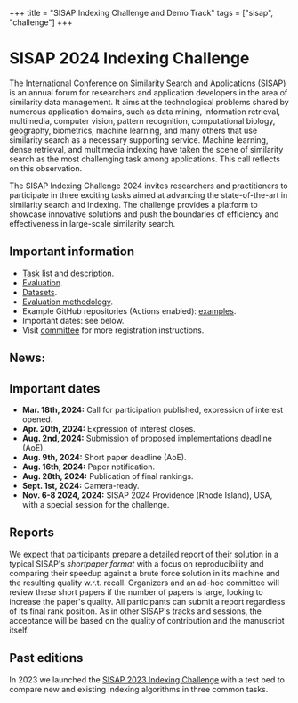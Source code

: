 +++
title = "SISAP Indexing Challenge and Demo Track"
tags = ["sisap", "challenge"]
+++

# SISAP 2024 Indexing Challenge

The International Conference on Similarity Search and Applications (SISAP) is an annual forum for researchers and application developers in the area of similarity data management. It aims at the technological problems shared by numerous application domains, such as data mining, information retrieval, multimedia, computer vision, pattern recognition, computational biology, geography, biometrics, machine learning, and many others that use similarity search as a necessary supporting service. Machine learning, dense retrieval, and multimedia indexing have taken the scene of similarity search as the most challenging task among applications. This call reflects on this observation.

The SISAP Indexing Challenge 2024 invites researchers and practitioners to participate in three exciting tasks aimed at advancing the state-of-the-art in similarity search and indexing. The challenge provides a platform to showcase innovative solutions and push the boundaries of efficiency and effectiveness in large-scale similarity search.

## Important information
- [Task list and description](/2024/tasks/).
- [Evaluation](/2024/tasks/).
- [Datasets](/2024/datasets/).
- [Evaluation methodology](/2024/evaluationmethodology/).
- Example GitHub repositories (Actions enabled):  [examples](/2024/repoexamples/).
- Important dates: see below.
- Visit [committee](/2024/committee/) for more registration instructions.


## News:


## Important dates
  
- **Mar. 18th, 2024:** Call for participation published, expression of interest opened.
- **Apr. 20th, 2024:** Expression of interest closes.
- **Aug. 2nd, 2024:** Submission of proposed implementations deadline (AoE).
- **Aug. 9th, 2024:** Short paper deadline (AoE).
- **Aug. 16th, 2024:** Paper notification.
- **Aug. 28th, 2024:** Publication of final rankings.
- **Sept. 1st, 2024:** Camera-ready.
- **Nov. 6-8 2024, 2024:** SISAP 2024 Providence (Rhode Island), USA, with a special session for the challenge.

## Reports
We expect that participants prepare a detailed report of their solution in a typical SISAP's _shortpaper format_ with a focus on reproducibility and comparing their speedup against a brute force solution in its machine and the resulting quality w.r.t. recall.
Organizers and an ad-hoc committee will review these short papers if the number of papers is large, looking to increase the paper's quality. All participants can submit a report regardless of its final rank position. As in other SISAP's tracks and sessions, the acceptance will be based on the quality of contribution and the manuscript itself.


## Past editions
In 2023 we launched the [SISAP 2023 Indexing Challenge](/2023/) with a test bed to compare new and existing indexing algorithms in three common tasks.
